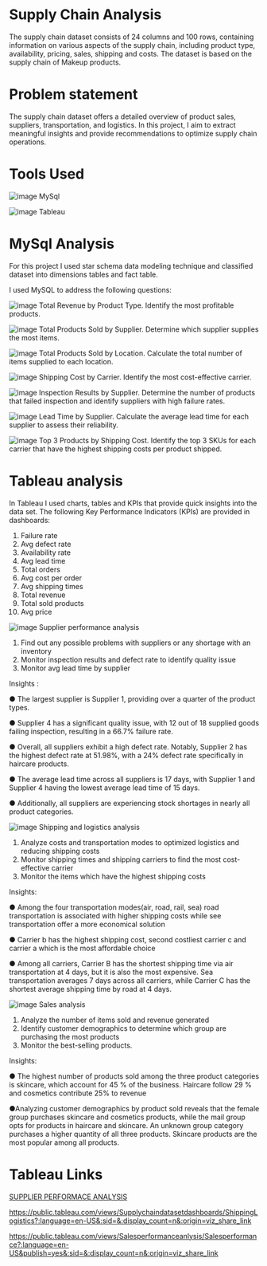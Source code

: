 # Supply Chain Analysis 
The supply chain dataset consists of 24 columns and 100 rows, containing information on various aspects of the supply chain, including product type, availability, pricing, sales, shipping and costs. The dataset is based on the supply chain of Makeup products. 
# Problem statement 
The supply chain dataset offers a detailed overview of product sales, suppliers, transportation, and logistics. In this project, I aim to extract meaningful insights and provide recommendations to optimize supply chain operations.
# Tools Used
![image](https://github.com/Dianamod/Projects/assets/171150402/084cad91-a310-4841-9de1-eccd70f7f12c)
MySql

![image](https://github.com/Dianamod/Projects/assets/171150402/98c373c3-424f-45cb-b03a-6d40f765b584)
Tableau
# MySql Analysis 

For this project I used star schema data modeling technique and classified dataset into dimensions tables and fact table.

I used MySQL to address the following questions:

![image](https://github.com/Dianamod/Projects/assets/171150402/35455d39-f93c-40ca-86a7-4903c535c3c4)
Total Revenue by Product Type. Identify the most profitable products.

![image](https://github.com/Dianamod/Projects/assets/171150402/8459b773-43b0-49b6-88a9-1b51cba69e98)
Total Products Sold by Supplier. Determine which supplier supplies the most items.

![image](https://github.com/Dianamod/Projects/assets/171150402/3d2ab343-96d5-4bb6-a979-343e10d94fe5)
Total Products Sold by Location. Calculate the total number of items supplied to each location.

![image](https://github.com/Dianamod/Projects/assets/171150402/eb254650-8daa-48bf-b83c-0cd57c3bbb8b)
Shipping Cost by Carrier. Identify the most cost-effective carrier.

![image](https://github.com/Dianamod/Projects/assets/171150402/ae03dfbb-38ce-4900-b2ea-f5f856e99330)
Inspection Results by Supplier. Determine the number of products that failed inspection and identify suppliers with high failure rates.

![image](https://github.com/Dianamod/Projects/assets/171150402/ac330813-038a-4aaa-8f93-674e174b4031)
Lead Time by Supplier. Calculate the average lead time for each supplier to assess their reliability.

![image](https://github.com/Dianamod/Projects/assets/171150402/9446c38c-13f4-420a-961e-6c5fab0eac0f)
Top 3 Products by Shipping Cost. Identify the top 3 SKUs for each carrier that have the highest shipping costs per product shipped.

# Tableau analysis 
In Tableau I used charts, tables and KPIs that provide quick insights into the data set. 
The following Key Performance Indicators (KPIs) are provided in dashboards:
1.	Failure rate 
2.	Avg defect rate
3.	Availability rate
4.	Avg lead time 
5.	Total orders
6.	Avg cost per order
7.	Avg shipping times
8.	Total revenue 
9.	Total sold products
10.	Avg price

![image](https://github.com/Dianamod/Projects/assets/171150402/1156c76d-bb8b-47bc-8c42-1e22f729149b)
Supplier performance analysis
1.	Find out any possible problems with suppliers or any shortage with an inventory 
2.	Monitor inspection results and defect rate to identify quality issue
3.	Monitor avg lead time by supplier

Insights :

● The largest supplier is Supplier 1, providing over a quarter of the product types.

● Supplier 4 has a significant quality issue, with 12 out of 18 supplied goods failing inspection, resulting in a 66.7% failure rate. 

● Overall, all suppliers exhibit a high defect rate. Notably, Supplier 2 has the highest defect rate at 51.98%, with a 24% defect rate specifically in haircare products. 

● The average lead time across all suppliers is 17 days, with Supplier 1 and Supplier 4 having the lowest average lead time of 15 days. 

● Additionally, all suppliers are experiencing stock shortages in nearly all product categories.

![image](https://github.com/Dianamod/Projects/assets/171150402/b4dbee84-da1b-478f-a3b8-f34828c2b8b6)
Shipping and logistics analysis

1.	Analyze costs and transportation modes to optimized logistics and reducing shipping costs
2.	Monitor shipping times and shipping carriers to find the most cost-effective carrier 
3.	Monitor the items which have the highest shipping costs 

Insights:

● Among the four transportation modes(air, road, rail, sea) road transportation is associated with higher shipping costs while see transportation offer a more economical solution 

● Carrier b has the highest shipping cost, second costliest carrier c and carrier a which is the most affordable choice

● Among all carriers, Carrier B has the shortest shipping time via air transportation at 4 days, but it is also the most expensive. Sea transportation averages 7 days across all carriers, while Carrier C has the shortest average shipping time by road at 4 days.

![image](https://github.com/Dianamod/Projects/assets/171150402/db79c988-9a4d-493b-b1d7-311c22824060)
Sales analysis 

1.	Analyze the number of items sold and revenue generated
2.	Identify customer demographics to determine which group are purchasing the most products
3.	Monitor the best-selling products.

Insights:

● The highest number of products sold among the three product categories is skincare, which account for 45 % of the business. Haircare follow 29 %  and cosmetics contribute 25% to revenue

●Analyzing customer demographics by product sold reveals that the female group purchases skincare and cosmetics products, while the mail group opts for products in haircare and skincare. An unknown group category purchases a higher quantity of all three products. Skincare products are the most popular among all products.

# Tableau Links 
[SUPPLIER PERFORMACE ANALYSIS ](https://public.tableau.com/views/Supplierperformanceanlysis/Supplierperformance?:language=en-US&:sid=&:display_count=n&:origin=viz_share_link)

https://public.tableau.com/views/Supplychaindatasetdashboards/ShippingLogistics?:language=en-US&:sid=&:display_count=n&:origin=viz_share_link 

https://public.tableau.com/views/Salesperformanceanlysis/Salesperformance?:language=en-US&publish=yes&:sid=&:display_count=n&:origin=viz_share_link


